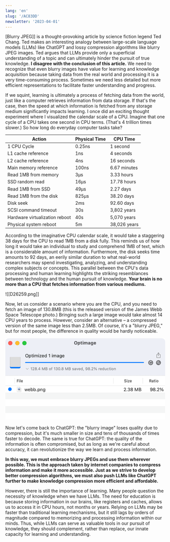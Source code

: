```yaml
---
lang: 'en'
slug: '/AC83DD'
newsletter: '2023-04-01'
---
```


[Blurry JPEG]] is a thought-provoking article by science fiction legend Ted Chang. Ted makes an interesting analogy between large-scale language models (LLMs) like ChatGPT and lossy compression algorithms like blurry JPEG images. Ted argues that LLMs provide only a superficial understanding of a topic and can ultimately hinder the pursuit of true knowledge. **I disagree with the conclusion of this article.** We need to recognize that even blurry images have value for learning and knowledge acquisition because taking data from the real world and processing it is a very time-consuming process. Sometimes we need less detailed but more efficient representations to facilitate faster understanding and progress.

If we squint, learning is ultimately a process of fetching data from the world, just like a computer retrieves information from data storage. If that's the case, then the speed at which information is fetched from any storage medium significantly impacts learning. I once did an exciting thought experiment where I visualized the calendar scale of a CPU. Imagine that one cycle of a CPU takes one second in CPU terms. (That's 4 trillion times slower.) So how long do everyday computer tasks take?

| Action                         | Physical Time | CPU Time     |
| ------------------------------ | ------------- | ------------ |
| 1 CPU Cycle                    | 0.25ns        | 1 second     |
| L1 cache reference             | 1ns           | 4 seconds    |
| L2 cache reference             | 4ns           | 16 seconds   |
| Main memory reference          | 100ns         | 6.67 minutes |
| Read 1MB from memory           | 3μs           | 3.33 hours   |
| SSD random read                | 16μs          | 17.78 hours  |
| Read 1MB from SSD              | 49μs          | 2.27 days    |
| Read 1MB from the disk         | 825μs         | 38.20 days   |
| Disk seek                      | 2ms           | 92.60 days   |
| SCSI command timeout           | 30s           | 3,802 years  |
| Hardware virtualization reboot | 40s           | 5,070 years  |
| Physical system reboot         | 5m            | 38,026 years |

According to the imaginative CPU calendar scale, it would take a staggering 38 days for the CPU to read 1MB from a disk fully. This reminds us of how long it would take an individual to study and comprehend 1MB of text, which is a considerable amount of information. Furthermore, the disk seeks time amounts to 92 days, an eerily similar duration to what real-world researchers may spend investigating, analyzing, and understanding complex subjects or concepts. This parallel between the CPU's data processing and human learning highlights the striking resemblances between technology and the human pursuit of knowledge. **Your brain is no more than a CPU that fetches information from various mediums.**

![[D26259.png]]

Now, let us consider a scenario where you are the CPU, and you need to fetch an image of 130.8MB (this is the released version of the James Webb Space Telescope photo.) Bringing such a large image would take almost 14 CPU years to process. However, consider an alternative – a compressed version of the same image less than 2.5MB. Of course, it's a "blurry JPEG," but for most people, the difference in quality would be hardly noticeable.

![I used a popular image compression tool, Optimage, and it made the file 98% smaller.](../assets/8DDFF2.png)

Now let's come back to ChatGPT: the "blurry image" loses quality due to compression, but it's much smaller in size and tens of thousands of times faster to decode. The same is true for ChatGPT: the quality of the information is often compromised, but as long as we're careful about accuracy, it can revolutionize the way we learn and process information.

**In this way, we must embrace blurry JPEGs and use them wherever possible. This is the approach taken by internet companies to compress information and make it more accessible. Just as we strive to develop better compression algorithms, we must also push LLMs like ChatGPT further to make knowledge compression more efficient and affordable.**

However, there is still the importance of learning. Many people question the necessity of knowledge when we have LLMs. The need for education is because storing information in our brains, like registers and caches, allows us to access it in CPU hours, not months or years. Relying on LLMs may be faster than traditional learning mechanisms, but it still lags by orders of magnitude compared to memorizing and processing information within our minds. Thus, while LLMs can serve as valuable tools in our pursuit of knowledge, they should complement, rather than replace, our innate capacity for learning and understanding.
